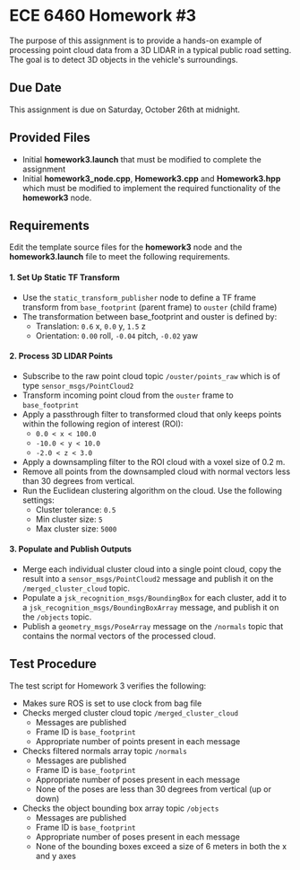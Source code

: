 # ECE 6460 Homework #3

The purpose of this assignment is to provide a hands-on example of processing point cloud data from a 3D LIDAR in a typical public road setting. The goal is to detect 3D objects in the vehicle's surroundings.

## Due Date
This assignment is due on Saturday, October 26th at midnight.

## Provided Files
- Initial **homework3.launch** that must be modified to complete the assignment
- Initial **homework3_node.cpp**, **Homework3.cpp** and **Homework3.hpp** which must be modified to implement the required functionality of the **homework3** node.

## Requirements
Edit the template source files for the **homework3** node and the **homework3.launch** file to meet the following requirements.

#### 1. Set Up Static TF Transform
- Use the `static_transform_publisher` node to define a TF frame transform from `base_footprint` (parent frame) to `ouster` (child frame)
- The transformation between base_footprint and ouster is defined by:
	- Translation: `0.6` x, `0.0` y, `1.5` z
	- Orientation: `0.00` roll, `-0.04` pitch, `-0.02` yaw

#### 2. Process 3D LIDAR Points
- Subscribe to the raw point cloud topic `/ouster/points_raw` which is of type `sensor_msgs/PointCloud2`
- Transform incoming point cloud from the `ouster` frame to `base_footprint`
- Apply a passthrough filter to transformed cloud that only keeps points within the following region of interest (ROI):
	- `0.0 < x < 100.0`
	- `-10.0 < y < 10.0`
	- `-2.0 < z < 3.0`
- Apply a downsampling filter to the ROI cloud with a voxel size of 0.2 m.
- Remove all points from the downsampled cloud with normal vectors less than 30 degrees from vertical.
- Run the Euclidean clustering algorithm on the cloud. Use the following settings:
	- Cluster tolerance: `0.5`
	- Min cluster size: `5`
	- Max cluster size: `5000`
 
#### 3. Populate and Publish Outputs
- Merge each individual cluster cloud into a single point cloud, copy the result into a `sensor_msgs/PointCloud2` message and publish it on the `/merged_cluster_cloud` topic.
- Populate a `jsk_recognition_msgs/BoundingBox` for each cluster, add it to a `jsk_recognition_msgs/BoundingBoxArray` message, and publish it on the `/objects` topic.
- Publish a `geometry_msgs/PoseArray` message on the `/normals` topic that contains the normal vectors of the processed cloud.

## Test Procedure
The test script for Homework 3 verifies the following:

- Makes sure ROS is set to use clock from bag file
- Checks merged cluster cloud topic `/merged_cluster_cloud`
	- Messages are published
	- Frame ID is `base_footprint`
	- Appropriate number of points present in each message
- Checks filtered normals array topic `/normals`
	- Messages are published
	- Frame ID is `base_footprint`
	- Appropriate number of poses present in each message
	- None of the poses are less than 30 degrees from vertical (up or down)
- Checks the object bounding box array topic `/objects`
	- Messages are published
	- Frame ID is `base_footprint`
	- Appropriate number of poses present in each message
	- None of the bounding boxes exceed a size of 6 meters in both the x and y axes